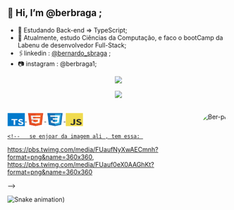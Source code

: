 <!--- 👋 Hi, I’m @berbraga ;

- 👀 I’m interested in learning, sports, I cook a little;

- 🌱 I’m currently learning to programing in java, python, C++, and others;

- 💞️ I’m looking to collaborate on, for now , i looking to collaborate in school projects. I start at my university in february 2020;

- 📫 How to reach me ?


- you can ranch me in : 
- instagram : @berbraga1;
- linkedin : [@bernardo_sbraga](https://www.linkedin.com/in/bernardo-braga-desenvolvedor/) ;
- --->

## 👋 Hi, I’m @berbraga ;
  
 
  - 📘 Estudando Back-end => TypeScript;
  - 📘 Atualmente, estudo Ciências da Computação, e faco o bootCamp da Labenu de desenvolvedor Full-Stack;
  - 🖇️linkedin : [@bernardo_sbraga](https://www.linkedin.com/in/bernardo-braga-desenvolvedor/) ;
  -  📷 instagram : @berbraga1;

<div align="center">
  <a 
     href="https://github.com/berbraga"
  >
  <img 
       height="145em" 
       src="https://github-readme-stats.vercel.app/api?username=berbraga&show_icons=true&theme=cobalt&include_all_commits=true&count_private=true"
  />
    
  <img 
       height="145em" 
       src="https://github-readme-stats.vercel.app/api/top-langs/?username=berbraga&layout=compact&langs_count=7&theme=cobalt"
  />
    
</div>

<div style="display: inline_block"><br>
  <img 
        align="center" 
        alt="Ber-ts" 
        height="30" 
        width="40" 
        src="https://raw.githubusercontent.com/devicons/devicon/master/icons/typescript/typescript-original.svg"
  >
  <img 
        align="center" 
        alt="Ber-HTML" 
        height="30" 
        width="40" 
        src="https://raw.githubusercontent.com/devicons/devicon/master/icons/html5/html5-original.svg"
  >
  <img 
        align="center" 
        alt="Ber-CSS" 
        height="30" 
        width="40" 
        src="https://raw.githubusercontent.com/devicons/devicon/master/icons/css3/css3-original.svg"
  >
  <img 
        align="center" 
        alt="Ber-python" 
        height="30" 
        width="40" 
        src="https://raw.githubusercontent.com/devicons/devicon/master/icons/javascript/javascript-original.svg"
  >
 
<!--   <img 
       align="center" 
       alt="Ber-Js" 
       height="30" https://raw.githubusercontent.com/devicons/devicon/master/icons/python/python-original.svg
       width="40" 
       src="https://raw.githubusercontent.com/devicons/devicon/master/icons/javascript/javascript-original.svg"
  >
  <img 
       align="center" 
       alt="Ber-Ts" 
       height="30" 
       width="40" 
       src="https://raw.githubusercontent.com/devicons/devicon/master/icons/typescript/typescript-original.svg"
  > -->
  
 
  <img align="right" alt="Ber-pic" height="150" style="border-radius:50px;" src="https://pbs.twimg.com/media/FUauf0eX0AAGhKt?format=png&name=360x360">

    <!--   se enjoar da imagem ali , tem essa: 
  https://pbs.twimg.com/media/FUaufNyXwAECmnh?format=png&name=360x360,
  https://pbs.twimg.com/media/FUauf0eX0AAGhKt?format=png&name=360x360
 
-->
</div>
  

  ![Snake animation](https://github.com/berbraga/berbraga/blob/output/github-contribution-grid-snake.svg))

  
  
  
  
